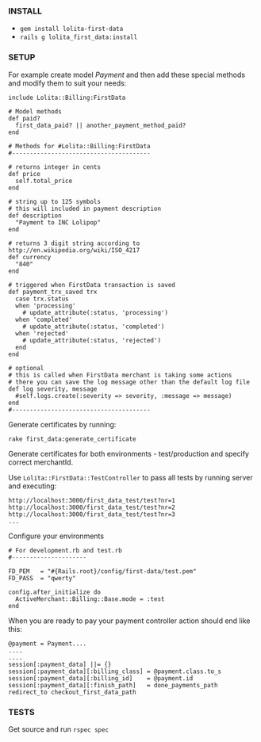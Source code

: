 ### INSTALL

- `gem install lolita-first-data`
- `rails g lolita_first_data:install`

### SETUP

For example create model *Payment* and then add these special methods and modify them to suit your needs:
    
    include Lolita::Billing:FirstData
    
    # Model methods
    def paid?
      first_data_paid? || another_payment_method_paid?
    end

    # Methods for #Lolita::Billing:FirstData
    #---------------------------------------

    # returns integer in cents
    def price
      self.total_price
    end

    # string up to 125 symbols
    # this will included in payment description
    def description
      "Payment to INC Lolipop"
    end

    # returns 3 digit string according to http://en.wikipedia.org/wiki/ISO_4217
    def currency
      "840"
    end
    
    # triggered when FirstData transaction is saved
    def payment_trx_saved trx
      case trx.status
      when 'processing'
        # update_attribute(:status, 'processing')
      when 'completed'
        # update_attribute(:status, 'completed')
      when 'rejected'
        # update_attribute(:status, 'rejected')
      end
    end
    
    # optional
    # this is called when FirstData merchant is taking some actions
    # there you can save the log message other than the default log file
    def log severity, message
      #self.logs.create(:severity => severity, :message => message)
    end
    #---------------------------------------

Generate certificates by running:

    rake first_data:generate_certificate

Generate certificates for both environments - test/production and specify correct merchantId.

Use `Lolita::FirstData::TestController` to pass all tests by running server and executing:

    http://localhost:3000/first_data_test/test?nr=1
    http://localhost:3000/first_data_test/test?nr=2
    http://localhost:3000/first_data_test/test?nr=3
    ...

Configure your environments

    # For development.rb and test.rb
    #---------------------

    FD_PEM   = "#{Rails.root}/config/first-data/test.pem"
    FD_PASS  = "qwerty"

    config.after_initialize do
      ActiveMerchant::Billing::Base.mode = :test
    end

When you are ready to pay your payment controller action should end like this:

    @payment = Payment....
    ....
    ....
    session[:payment_data] ||= {}
    session[:payment_data][:billing_class] = @payment.class.to_s
    session[:payment_data][:billing_id]    = @payment.id
    session[:payment_data][:finish_path]   = done_payments_path
    redirect_to checkout_first_data_path

### TESTS

Get source and run `rspec spec`
